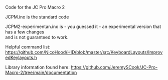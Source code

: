 Code for the JC Pro Macro 2

JCPM.ino is the standard code

JCPM2-experimentan.ino is - you guessed it - an experimental version that has a few changes  
and is not guaranteed to work.

Helpful command list: https://github.com/NicoHood/HID/blob/master/src/KeyboardLayouts/ImprovedKeylayouts.h

Library information found here: https://github.com/JeremySCook/JC-Pro-Macro-2/tree/main/documentation
